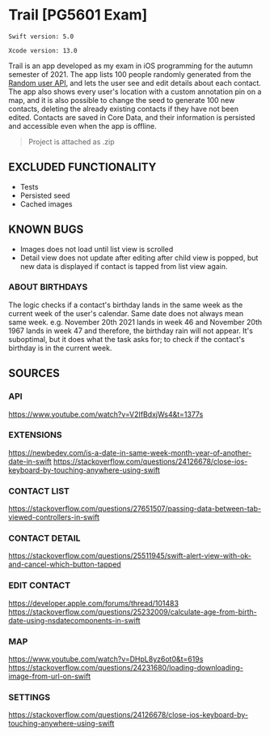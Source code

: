 # Trail [PG5601 Exam]

`Swift version: 5.0`

`Xcode version: 13.0`

Trail is an app developed as my exam in iOS programming for the autumn semester of 2021. The app lists 100 people randomly generated from the [Random user API](https://randomuser.me), and lets the user see and edit details about each contact. The app also shows every user's location with a custom annotation pin on a map, and it is also possible to change the seed to generate 100 new contacts, deleting the already existing contacts if they have not been edited. Contacts are saved in Core Data, and their information is persisted and accessible even when the app is offline. 
> Project is attached as .zip

## EXCLUDED FUNCTIONALITY
- Tests
- Persisted seed
- Cached images

## KNOWN BUGS
- Images does not load until list view is scrolled
- Detail view does not update after editing after child view is popped, but new data is displayed if contact is tapped from list view again. 
### ABOUT BIRTHDAYS
The logic checks if a contact's birthday lands in the same week as the current week of the user's calendar. Same date does not always mean same week. e.g. November 20th 2021 lands in week 46 and November 20th 1967 lands in week 47 and therefore, the birthday rain will not appear. It's suboptimal, but it does what the task asks for; to check if the contact's birthday is in the current week. 

## SOURCES
### API
https://www.youtube.com/watch?v=V2IfBdxjWs4&t=1377s

### EXTENSIONS
https://newbedev.com/is-a-date-in-same-week-month-year-of-another-date-in-swift
https://stackoverflow.com/questions/24126678/close-ios-keyboard-by-touching-anywhere-using-swift

### CONTACT LIST
https://stackoverflow.com/questions/27651507/passing-data-between-tab-viewed-controllers-in-swift

### CONTACT DETAIL 
https://stackoverflow.com/questions/25511945/swift-alert-view-with-ok-and-cancel-which-button-tapped

### EDIT CONTACT
https://developer.apple.com/forums/thread/101483
https://stackoverflow.com/questions/25232009/calculate-age-from-birth-date-using-nsdatecomponents-in-swift

### MAP
https://www.youtube.com/watch?v=DHpL8yz6ot0&t=619s
https://stackoverflow.com/questions/24231680/loading-downloading-image-from-url-on-swift

### SETTINGS
https://stackoverflow.com/questions/24126678/close-ios-keyboard-by-touching-anywhere-using-swift
